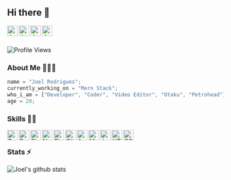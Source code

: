 ## Hi there 👋

<p>
  <a href="https://twitter.com/kninja_28">
    <img align="left" alt="Joel Twitter" width="24px" src="https://cdn.jsdelivr.net/npm/simple-icons@3.2.0/icons/twitter.svg" />
  </a>
  <a href="https://www.youtube.com/c/joelrodrigues28">
    <img align="left" alt="Joel YouTube" width="24px" src="https://cdn.jsdelivr.net/npm/simple-icons@3.2.0/icons/youtube.svg" />
  </a>
  <a href="https://instagram.com/kninja28">
    <img align="left" alt="Joel Instagram" width="24px" src="https://cdn.jsdelivr.net/npm/simple-icons@3.2.0/icons/instagram.svg" />
  </a>
  <a href="https://t.me/dark_28">
    <img align="left" alt="Joel Telegram" width="24px" src="https://cdn.jsdelivr.net/npm/simple-icons@3.2.0/icons/telegram.svg" />
  </a>
  
</p>
</br>
</br>

![Profile Views](https://gpvc.arturio.dev/pantsufan)

### About Me 🙋🏻‍♂️

```javascript
name = "Joel Rodrigues";
currently_working_on = "Mern Stack";
who_i_am = ["Developer", "Coder", "Video Editor", "Otaku", "Petrohead"];
age = 20;
```

### Skills 👨‍💻

<img align="left" alt="React" width="24px" src="https://cdn.jsdelivr.net/npm/simple-icons@3.13.0/icons/react.svg" />
<img align="left" alt="Python" width="24px" src="https://cdn.jsdelivr.net/npm/simple-icons@3.2.0/icons/python.svg" />
<img align="left" alt="Flask" width="24px" src="https://cdn.jsdelivr.net/npm/simple-icons@3.2.0/icons/flask.svg" />
<img align="left" alt="NodeJS" width="24px" src="https://cdn.jsdelivr.net/npm/simple-icons@3.13.0/icons/node-dot-js.svg" />
<img align="left" alt="Flutter" width="24px" src="https://cdn.jsdelivr.net/npm/simple-icons@3.13.0/icons/flutter.svg" />
<img align="left" alt="Git" width="24px" src="https://cdn.jsdelivr.net/npm/simple-icons@3.13.0/icons/git.svg" />
<img align="left" alt="Android" width="24px" src="https://cdn.jsdelivr.net/npm/simple-icons@3.2.0/icons/android.svg" />
<img align="left" alt="MongoDB" width="24px" src="https://cdn.jsdelivr.net/npm/simple-icons@3.2.0/icons/mongodb.svg" />
<img align="left" alt="JavaScript" width="24px" src="https://cdn.jsdelivr.net/npm/simple-icons@3.2.0/icons/javascript.svg" />
<img align="left" alt="HTML" width="24px" src="https://cdn.jsdelivr.net/npm/simple-icons@3.2.0/icons/html5.svg" />
<img align="left" alt="CSS" width="24px" src="https://cdn.jsdelivr.net/npm/simple-icons@3.2.0/icons/css3.svg" />
</br>


### Stats ⚡️

![Joel's github stats](https://github-readme-stats.vercel.app/api?username=pantsufan&show_icons=true&theme=synthwave)
